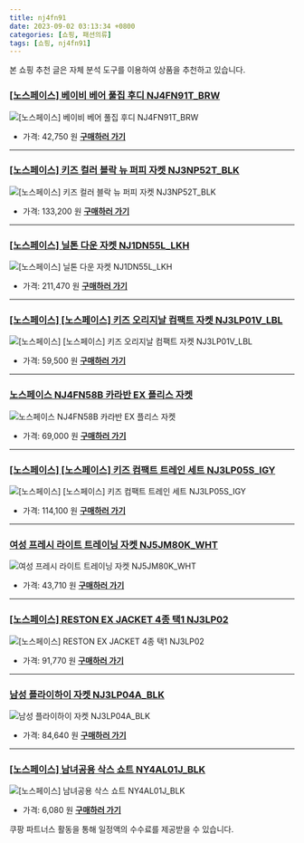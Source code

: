 ```yaml
---
title: nj4fn91
date: 2023-09-02 03:13:34 +0800
categories: [쇼핑, 패션의류]
tags: [쇼핑, nj4fn91]
---
```

본 쇼핑 추천 글은 자체 분석 도구를 이용하여 상품을 추천하고 있습니다.
### [[노스페이스] 베이비 베어 풀집 후디 NJ4FN91T_BRW](https://link.coupang.com/re/AFFSDP?lptag=AF1030537&pageKey=6887980668&itemId=16527209883&vendorItemId=83714414870&traceid=V0-153-ca6ffbb3c1add3a2&requestid=20230907031334624241337222&token=31850C%7CMIXED)
![[노스페이스] 베이비 베어 풀집 후디 NJ4FN91T_BRW](https://ads-partners.coupang.com/image1/--WNo7CZ9R3Tmp-x-8m5PFCA2jzKz_uafKES6Q00uiD7g20zM3IC3J7q-z5vfXetSL4d8yP4Ua6UQr1_f6snpESE3YMf3fnrWSNHxm046lmfTQ2a9TYAYqH0L8RGB_4VbM2u5OgfnPFByFNIbIzUdzt0uIubH3R0Sadt1B_OFwKrEz4496q8-OXbyQ1nyASxADayomb6tMjUVVC5r3HHylULvKSHIxgiISWMMn16RfAjHH721oGOoPycxPWaZHMSU5PHTJsyf6BLNpDknBXxsMPlyUc2V8FxlRhQirBGUQ==)
- 가격: 42,750 원
[**구매하러 가기**](https://link.coupang.com/re/AFFSDP?lptag=AF1030537&pageKey=6887980668&itemId=16527209883&vendorItemId=83714414870&traceid=V0-153-ca6ffbb3c1add3a2&requestid=20230907031334624241337222&token=31850C%7CMIXED)
---
### [[노스페이스] 키즈 컬러 블락 뉴 퍼피 자켓 NJ3NP52T_BLK](https://link.coupang.com/re/AFFSDP?lptag=AF1030537&pageKey=7413507582&itemId=19214261269&vendorItemId=86331271639&traceid=V0-153-4b6413d3f29e2070&clickBeacon=CD5QdqXC%2FAxkv8WwjDYzBITvCYqe60IBb8XYaQtam%2FDEZ57W7y7Mwm3zUpaIltr2Wgt%2FPS%2FIAszhvLTsjBe3fyTPANeWZK1XNgu%2FeDc%2FLVRKTG1aMkA1StI5lAilOgm0%2BxWafoMwNJFBC22e%2BKDP1%2F0z5YIQiPU%2B1%2Bh2%2FYK2IKx1WUa8JYCupeFaH87HcT09WviagY2uEtTLT7zoo9eqabmNnZ6m03ol1%2BB5qPmJuHGhOn1pwHAd2hg4AQEv6o6YpHR4KM7jh9UMi6JNx5pxknrOY7Lu2ZiUHjsQzh5kj0yXKsUIRFMxHpLv4iwyG%2FmOJ6AVJRzxMNs%2Byqbgal%2BhgCO5TUDGQyzr2M8X9fCVXSEcE1bEajJ1w4ggcPXyoarPtLc0N5Uwb2sCGnSTa%2Fs%2FKkwohmRWYyHWNuwIKl2qZ9qw5DSGVEoBoHE3FFwiHY5vZlBd%2BXoKhesX6oz%2BtZWTK7BcnojvaVREhk1752UmDALl5oEMFIGzWVu8Y%2FBmefAXY%2F7tzGU6tPlkRZZRNiAfrwz%2Fgi9zQ9BlTvg5rIGq5FqaPrhqWXU6RZjigdmnCAQXvTp7YCIfFMbgJ7g%2BidVf1JxF%2FawDh0x61vulkFjj7u6ikQTkUyFgAptXZLdKjnAkSjXBKMpBBFxh8deqZ0qDYL1WZaCqEkdtAplX14aJv46A%2FUuwGxiV7YSNElgmxZPk4aNj0Kq1ceCTiyOJenM%2BQvNodYAyYlQdxmm4Lx3Z20TtISGiE20XMLy24a9s7eECwbCVqRLflHZQks2HxCwZ8SvtVM%2Byn7%2BjQSO98Gc4oeQhhMrUyDv8bUaJeLF%2FO1ckHWRRnuyxUwzfhOADxoHw%2F5p0QYaZJEArYO6I1lM%2FDNg%3D&requestid=20230907031334624241337222&token=31850C%7CMIXED)
![[노스페이스] 키즈 컬러 블락 뉴 퍼피 자켓 NJ3NP52T_BLK](https://ads-partners.coupang.com/image1/jrD2UgYSmHBM5lp0jlcOVQuDBUBnJq6cjMnw8P0f7KnSm_X2JU4wECcXB8ggQFYp9WkN5PwVa24kewpyVP-ldQLXGOac8jPQX5rpnYdhb7zl2fBB5RkspLnaYC2xELP1rEffhic1LR_5E1gzrSXzO2rJI8yF1GH6WTiDsf2xWGMuquNKU_sWthZdiuWH4HqGZjie4H204-dpdI7nb2LrIuUsyr4nAvlwcrz24Idb16BZVOrqXYfhY1HaWhG2DSa8wjrUZ1cXXC385mB8j_SkWbEmEXn2TgVGvCWxGova7UCTUwEj)
- 가격: 133,200 원
[**구매하러 가기**](https://link.coupang.com/re/AFFSDP?lptag=AF1030537&pageKey=7413507582&itemId=19214261269&vendorItemId=86331271639&traceid=V0-153-4b6413d3f29e2070&clickBeacon=CD5QdqXC%2FAxkv8WwjDYzBITvCYqe60IBb8XYaQtam%2FDEZ57W7y7Mwm3zUpaIltr2Wgt%2FPS%2FIAszhvLTsjBe3fyTPANeWZK1XNgu%2FeDc%2FLVRKTG1aMkA1StI5lAilOgm0%2BxWafoMwNJFBC22e%2BKDP1%2F0z5YIQiPU%2B1%2Bh2%2FYK2IKx1WUa8JYCupeFaH87HcT09WviagY2uEtTLT7zoo9eqabmNnZ6m03ol1%2BB5qPmJuHGhOn1pwHAd2hg4AQEv6o6YpHR4KM7jh9UMi6JNx5pxknrOY7Lu2ZiUHjsQzh5kj0yXKsUIRFMxHpLv4iwyG%2FmOJ6AVJRzxMNs%2Byqbgal%2BhgCO5TUDGQyzr2M8X9fCVXSEcE1bEajJ1w4ggcPXyoarPtLc0N5Uwb2sCGnSTa%2Fs%2FKkwohmRWYyHWNuwIKl2qZ9qw5DSGVEoBoHE3FFwiHY5vZlBd%2BXoKhesX6oz%2BtZWTK7BcnojvaVREhk1752UmDALl5oEMFIGzWVu8Y%2FBmefAXY%2F7tzGU6tPlkRZZRNiAfrwz%2Fgi9zQ9BlTvg5rIGq5FqaPrhqWXU6RZjigdmnCAQXvTp7YCIfFMbgJ7g%2BidVf1JxF%2FawDh0x61vulkFjj7u6ikQTkUyFgAptXZLdKjnAkSjXBKMpBBFxh8deqZ0qDYL1WZaCqEkdtAplX14aJv46A%2FUuwGxiV7YSNElgmxZPk4aNj0Kq1ceCTiyOJenM%2BQvNodYAyYlQdxmm4Lx3Z20TtISGiE20XMLy24a9s7eECwbCVqRLflHZQks2HxCwZ8SvtVM%2Byn7%2BjQSO98Gc4oeQhhMrUyDv8bUaJeLF%2FO1ckHWRRnuyxUwzfhOADxoHw%2F5p0QYaZJEArYO6I1lM%2FDNg%3D&requestid=20230907031334624241337222&token=31850C%7CMIXED)
---
### [[노스페이스] 닐톤 다운 자켓 NJ1DN55L_LKH](https://link.coupang.com/re/AFFSDP?lptag=AF1030537&pageKey=6875501757&itemId=16461612798&vendorItemId=83651865635&traceid=V0-153-44425c08b6a909fb&requestid=20230907031334624241337222&token=31850C%7CMIXED)
![[노스페이스] 닐톤 다운 자켓 NJ1DN55L_LKH](https://ads-partners.coupang.com/image1/uSVYTFhyVJ3z0gLCuTRh_A0lG2XREtTgP0jD21TGJ8R9ZSjo5KRkv1VRKPRQgAwwAQV9Lhur7XzTZiTB3JY5bVYVFndNYRthY3gl28OHnFyqlBigTuh-SCaUNcQgUynkDlSXTgVzSZy9QArHJV9-TKPLh3wE8LX5BjykrY0lhRz6g-mhuAOkaQUdbM7QvQGTxSlPzOvx084PrNzEJ-EdRE6B0aQSHu94M4b-chplVaqghjD0ATyNqI4hQDpnrfu9Nlyya2hv6UPItnThjzdjmkdkTbtX9LMbREx5-AFuyg==)
- 가격: 211,470 원
[**구매하러 가기**](https://link.coupang.com/re/AFFSDP?lptag=AF1030537&pageKey=6875501757&itemId=16461612798&vendorItemId=83651865635&traceid=V0-153-44425c08b6a909fb&requestid=20230907031334624241337222&token=31850C%7CMIXED)
---
### [[노스페이스] [노스페이스] 키즈 오리지날 컴팩트 자켓 NJ3LP01V_LBL](https://link.coupang.com/re/AFFSDP?lptag=AF1030537&pageKey=7183873745&itemId=18123253243&vendorItemId=85274303278&traceid=V0-153-3186730c874cbeaf&clickBeacon=CD5QdqXC%2FAxkv8WwjDYzBITvCYqe60IBb8XYaQtam%2FDEZ57W7y7Mwm3zUpaIltr2Wgt%2FPS%2FIAszhvLTsjBe3f0HLT36YQV0tUAdwxHp%2BWz5KTG1aMkA1StI5lAilOgm0tolQUQVDbNJIKVDTsv3DCZBp31gz4wU5y0IWPpn%2FCGN1WUa8JYCupeFaH87HcT09WviagY2uEtTLT7zoo9eqabmNnZ6m03ol1%2BB5qPmJuHGhOn1pwHAd2hg4AQEv6o6YqLssa%2FhJNVt94YDFm4QG3fpeGXUhqiuSY%2BC4OyzhTqZE%2F979y9P4ktIk%2BpAI7WKH467WPgXOgMJ6gVUYDmOHCM%2BDd7D8FJgVj%2BUQQaDrR5ky%2FKtRBGdPKNqN5GGXj9dcBbJkpvYAqjgRAaA4Z5Jh8%2BIoTuRMGCq5zPYPN5dr%2BtxNFT64sHnHMz8pZPQohFR3JVQFg2AFiEzdobVoctN21vzMzi0x7FhvagkTt5ULFpNFVpc85C21fArkNgnYPWrldZ1e7Yl1ErMFhN0QaQzgq7%2FU7YLzwD1zvMpidrMnZtWasuRCmHeSqkXcEwXyiWfBm9SQ87n8Py9iYQv8sd7jh49G%2FV%2BcyMIf7QKg40l2%2BTBpZjKmhmR3tXT%2BOxRYbE5t%2F6gC1uINe0%2BHf1C8hPtxEjzd%2BBaFI9FSYDs04hSFeK9zRBB2PaIRIiCLuPernSp3Mha%2Bw0CKysaEBw2FCfbFXQk7tx1xXtzsnFWUUKf3tvQiRY5PSOVv%2Blo363eTTz%2BzUw9axpXNOOJL8Z9mh8GcIuhopfAM5ad%2FNckrtnDQtRyiDJ2UrHZzGoMTi4gFUKJ0NL2ZYoSuX8g%2BUbqRkLk5U7SsnP2S7W7YZySK1%2F3otFg%3D&requestid=20230907031334624241337222&token=31850C%7CMIXED)
![[노스페이스] [노스페이스] 키즈 오리지날 컴팩트 자켓 NJ3LP01V_LBL](https://ads-partners.coupang.com/image1/mzgSrgZo2KYXoHSsm22hLYlHEyPxtZqvJeBFa0KMi39jt0alcisOnalMkw7ntdh4QvwnEmLM9VLxrjxQxucmvPw4oPOqLH15vU84Bpbml1kO5Z6K1sl5XgdMobOrckPYy7X8V4mIPt64d5qWmwl2EGJUYL8nCh4uJgZPFYMNrs4WhWlaNqjQ0UqNUM78UDJBu4g7amXihXULoqGEePs6poBdrYNHurY2UqMZHBfvqnfxHoUD_73IbrTJKBe1SaTkLrc9s_CRyRb46_lU_PQY0qJZnzwrAknIRpkgWAD_h9ROjIFAZGc=)
- 가격: 59,500 원
[**구매하러 가기**](https://link.coupang.com/re/AFFSDP?lptag=AF1030537&pageKey=7183873745&itemId=18123253243&vendorItemId=85274303278&traceid=V0-153-3186730c874cbeaf&clickBeacon=CD5QdqXC%2FAxkv8WwjDYzBITvCYqe60IBb8XYaQtam%2FDEZ57W7y7Mwm3zUpaIltr2Wgt%2FPS%2FIAszhvLTsjBe3f0HLT36YQV0tUAdwxHp%2BWz5KTG1aMkA1StI5lAilOgm0tolQUQVDbNJIKVDTsv3DCZBp31gz4wU5y0IWPpn%2FCGN1WUa8JYCupeFaH87HcT09WviagY2uEtTLT7zoo9eqabmNnZ6m03ol1%2BB5qPmJuHGhOn1pwHAd2hg4AQEv6o6YqLssa%2FhJNVt94YDFm4QG3fpeGXUhqiuSY%2BC4OyzhTqZE%2F979y9P4ktIk%2BpAI7WKH467WPgXOgMJ6gVUYDmOHCM%2BDd7D8FJgVj%2BUQQaDrR5ky%2FKtRBGdPKNqN5GGXj9dcBbJkpvYAqjgRAaA4Z5Jh8%2BIoTuRMGCq5zPYPN5dr%2BtxNFT64sHnHMz8pZPQohFR3JVQFg2AFiEzdobVoctN21vzMzi0x7FhvagkTt5ULFpNFVpc85C21fArkNgnYPWrldZ1e7Yl1ErMFhN0QaQzgq7%2FU7YLzwD1zvMpidrMnZtWasuRCmHeSqkXcEwXyiWfBm9SQ87n8Py9iYQv8sd7jh49G%2FV%2BcyMIf7QKg40l2%2BTBpZjKmhmR3tXT%2BOxRYbE5t%2F6gC1uINe0%2BHf1C8hPtxEjzd%2BBaFI9FSYDs04hSFeK9zRBB2PaIRIiCLuPernSp3Mha%2Bw0CKysaEBw2FCfbFXQk7tx1xXtzsnFWUUKf3tvQiRY5PSOVv%2Blo363eTTz%2BzUw9axpXNOOJL8Z9mh8GcIuhopfAM5ad%2FNckrtnDQtRyiDJ2UrHZzGoMTi4gFUKJ0NL2ZYoSuX8g%2BUbqRkLk5U7SsnP2S7W7YZySK1%2F3otFg%3D&requestid=20230907031334624241337222&token=31850C%7CMIXED)
---
### [노스페이스 NJ4FN58B 카라반 EX 플리스 자켓](https://link.coupang.com/re/AFFSDP?lptag=AF1030537&pageKey=7484294528&itemId=19557413943&vendorItemId=86852047072&traceid=V0-153-921401fb4f99f058&requestid=20230907031334624241337222&token=31850C%7CMIXED)
![노스페이스 NJ4FN58B 카라반 EX 플리스 자켓](https://ads-partners.coupang.com/image1/Y43q_UofnmRZettnY5Rgz5ixyju7OXu8uxdir_0NgRGr_Fksjj-ERrkhh3AEvLcWJqwx7snaSz3LaXB8S8VbE8yShhGcORjriDiewGtZAHKSVp8RNcRip7awWQ6LhYs88lHHcQjmmCjt9krvU0j0u0N_jHBnASXsVYZvRQjzMv1ygE13E5k7hX7UAGFVqj2cmgrOxaIqEcTETqxb8C2QSwl8z0YwM6Gglvs_5yKU7h-TykfWfx5GHQghOba2zWAg0lLCsBa9hjlWskASljdvABGsn0av_tEZb0fKqFrCyqU=)
- 가격: 69,000 원
[**구매하러 가기**](https://link.coupang.com/re/AFFSDP?lptag=AF1030537&pageKey=7484294528&itemId=19557413943&vendorItemId=86852047072&traceid=V0-153-921401fb4f99f058&requestid=20230907031334624241337222&token=31850C%7CMIXED)
---
### [[노스페이스] [노스페이스] 키즈 컴팩트 트레인 세트 NJ3LP05S_IGY](https://link.coupang.com/re/AFFSDP?lptag=AF1030537&pageKey=7070593573&itemId=17556837351&vendorItemId=84723649524&traceid=V0-153-3a82c42c70d30c9c&clickBeacon=CD5QdqXC%2FAxkv8WwjDYzBITvCYqe60IBb8XYaQtam%2FDEZ57W7y7Mwm3zUpaIltr2Wgt%2FPS%2FIAszhvLTsjBe3f09ShZKjeDXKMkYDcB1%2BJNtKTG1aMkA1StI5lAilOgm0zEce4ZEbhh8usQeZSR05EMottL4rQb4KyHdtiyOeDA51WUa8JYCupeFaH87HcT09WviagY2uEtTLT7zoo9eqabmNnZ6m03ol1%2BB5qPmJuHGhOn1pwHAd2hg4AQEv6o6YI2TfFmw8RhqC3MLiILqAakDibQzJxNHQYvqU6aNvLErg%2Bp9fL8Jfkng14AQcwWvS467WPgXOgMJ6gVUYDmOHCLaH76wuReHr5bqAugb8H7jxyhlW3R0b7yTquVNjrKJQBbJkpvYAqjgRAaA4Z5Jh8%2BIoTuRMGCq5zPYPN5dr%2BtxNFT64sHnHMz8pZPQohFR3IPRTG8SF6%2B9m5Om2lm%2FrW%2FzMzi0x7FhvagkTt5ULFpNFVpc85C21fArkNgnYPWrldZ1e7Yl1ErMFhN0QaQzgq7%2FU7YLzwD1zvMpidrMnZtWasuRCmHeSqkXcEwXyiWfBm9SQ87n8Py9iYQv8sd7jh49G%2FV%2BcyMIf7QKg40l2%2BTBpZjKmhmR3tXT%2BOxRYbE5t%2F6gC1uINe0%2BHf1C8hPtxEjzd%2BBaFI9FSYDs04hSFeK9zRBB2PaIRIiCLuPernSp3Mha%2Bw0CKysaEBw2FCfbFXQk7tx1xXtzsnFWUUKf3tvQiRY5PSOVv%2Blo363eTTz%2BzUw9axpXNOOJL8Z9mh8GcIuhopfAM5ad%2FNckrtnDQtRyiDJ2UrHZzGoMTi4gFUKJ0NL2ZYoSuX8g%2BUbqRkLk5U7SsnP2S7W7YZySK1%2F3otFg%3D&requestid=20230907031334624241337222&token=31850C%7CMIXED)
![[노스페이스] [노스페이스] 키즈 컴팩트 트레인 세트 NJ3LP05S_IGY](https://ads-partners.coupang.com/image1/m_hu7pLhtLifDPnTmzaJ8AokAXwwJCEAaXUB25mYVsUNYu2lvwc90RHGvUUq5lzk8viEyaBSnEgFk8JQUpz4FYwXUP91ofgZIuN1DbICGoQr04s6emfsNkAg8Qxnd3PGkrjGIdlUA-APeMyvcI_YPISQIMmPXQSZPjw1na3SqNPEVIu7U7CfhxBXnWp_he010mDqiBcuzqW-YU3N1tx2zXxN6rLYhNElT_fbaFGeGYINk7Lsqq0UnSCqG_mZ3jfacKFeKLATsZEcRDr2MWdNVpdOmtLphTe0dzO-BKd-sU_43pFn)
- 가격: 114,100 원
[**구매하러 가기**](https://link.coupang.com/re/AFFSDP?lptag=AF1030537&pageKey=7070593573&itemId=17556837351&vendorItemId=84723649524&traceid=V0-153-3a82c42c70d30c9c&clickBeacon=CD5QdqXC%2FAxkv8WwjDYzBITvCYqe60IBb8XYaQtam%2FDEZ57W7y7Mwm3zUpaIltr2Wgt%2FPS%2FIAszhvLTsjBe3f09ShZKjeDXKMkYDcB1%2BJNtKTG1aMkA1StI5lAilOgm0zEce4ZEbhh8usQeZSR05EMottL4rQb4KyHdtiyOeDA51WUa8JYCupeFaH87HcT09WviagY2uEtTLT7zoo9eqabmNnZ6m03ol1%2BB5qPmJuHGhOn1pwHAd2hg4AQEv6o6YI2TfFmw8RhqC3MLiILqAakDibQzJxNHQYvqU6aNvLErg%2Bp9fL8Jfkng14AQcwWvS467WPgXOgMJ6gVUYDmOHCLaH76wuReHr5bqAugb8H7jxyhlW3R0b7yTquVNjrKJQBbJkpvYAqjgRAaA4Z5Jh8%2BIoTuRMGCq5zPYPN5dr%2BtxNFT64sHnHMz8pZPQohFR3IPRTG8SF6%2B9m5Om2lm%2FrW%2FzMzi0x7FhvagkTt5ULFpNFVpc85C21fArkNgnYPWrldZ1e7Yl1ErMFhN0QaQzgq7%2FU7YLzwD1zvMpidrMnZtWasuRCmHeSqkXcEwXyiWfBm9SQ87n8Py9iYQv8sd7jh49G%2FV%2BcyMIf7QKg40l2%2BTBpZjKmhmR3tXT%2BOxRYbE5t%2F6gC1uINe0%2BHf1C8hPtxEjzd%2BBaFI9FSYDs04hSFeK9zRBB2PaIRIiCLuPernSp3Mha%2Bw0CKysaEBw2FCfbFXQk7tx1xXtzsnFWUUKf3tvQiRY5PSOVv%2Blo363eTTz%2BzUw9axpXNOOJL8Z9mh8GcIuhopfAM5ad%2FNckrtnDQtRyiDJ2UrHZzGoMTi4gFUKJ0NL2ZYoSuX8g%2BUbqRkLk5U7SsnP2S7W7YZySK1%2F3otFg%3D&requestid=20230907031334624241337222&token=31850C%7CMIXED)
---
### [여성 프레시 라이트 트레이닝 자켓 NJ5JM80K_WHT](https://link.coupang.com/re/AFFSDP?lptag=AF1030537&pageKey=7489878843&itemId=19583405987&vendorItemId=86690909292&traceid=V0-153-659b06e0112b8102&requestid=20230907031334624241337222&token=31850C%7CMIXED)
![여성 프레시 라이트 트레이닝 자켓 NJ5JM80K_WHT](https://ads-partners.coupang.com/image1/tIRzmEddYlMvRlqItAK9gtHNgKVw_OtI3WXx4XYh_or2zgr-_nHoVtcjDYNJdFGl2zcgLcbNE-aiy8O4Hm3_vNDIcINJRWP9U5TP75HlWItsjmFOZfxEIEYgrltgD8fn4FgdmX_shdNvO-5WmPn-nNpYEtR6tbD1bHn-Y-Fb3EjuYVbpygchoIQKQ6-i6nMeW42A61u57Lw9GBufiN-mxTT_axs9_g95AaxHDUVNZmYaNCpu5vwuMjTQBpcg5mfP5_v8PbOMnf8YC0Rrj1_YasnrpiFegoj_vH_D8y0mjg==)
- 가격: 43,710 원
[**구매하러 가기**](https://link.coupang.com/re/AFFSDP?lptag=AF1030537&pageKey=7489878843&itemId=19583405987&vendorItemId=86690909292&traceid=V0-153-659b06e0112b8102&requestid=20230907031334624241337222&token=31850C%7CMIXED)
---
### [[노스페이스] RESTON EX JACKET 4종 택1 NJ3LP02](https://link.coupang.com/re/AFFSDP?lptag=AF1030537&pageKey=7063526817&itemId=17520861882&vendorItemId=84688002697&traceid=V0-153-624b56095d407fc8&requestid=20230907031334624241337222&token=31850C%7CMIXED)
![[노스페이스] RESTON EX JACKET 4종 택1 NJ3LP02](https://ads-partners.coupang.com/image1/kJ7w-9AQj_ZVWiNFkPfSlvU4K1RvtAb0zyG_JIesSQ3fzBspGBb7ifUtMTysBFfrakdnVga0cgczS2-R6ioVFGrn4GqnmYmQ-ab2_Z6eSmP1Y9hF1ekQ3L2wVegiBNzc5wtCfw9mLTJWegPI6YIpFyy9o08p0Vvg4sFsIrpzKgUHr_CI6-L8OxTO3zR0Uu9jOXSz5K9aTQobn_ZUr4hDE1SxkjkQFtK6iktfZNBt_DcMGflIoVrVWtsEV5G4NkHPrJ7QmGk45TIhq5OhLSKvL_GNjpfmdMYp8_acQQhPEA==)
- 가격: 91,770 원
[**구매하러 가기**](https://link.coupang.com/re/AFFSDP?lptag=AF1030537&pageKey=7063526817&itemId=17520861882&vendorItemId=84688002697&traceid=V0-153-624b56095d407fc8&requestid=20230907031334624241337222&token=31850C%7CMIXED)
---
### [남성 플라이하이 자켓 NJ3LP04A_BLK](https://link.coupang.com/re/AFFSDP?lptag=AF1030537&pageKey=7166520779&itemId=18045897715&vendorItemId=85200122814&traceid=V0-153-aa7a920ab7b0a0e4&requestid=20230907031334624241337222&token=31850C%7CMIXED)
![남성 플라이하이 자켓 NJ3LP04A_BLK](https://ads-partners.coupang.com/image1/jKf2dH8Vn9GFV3tVjD7qcjmixC1rrTU-may9Z_LvXVn8ZNObZ5gJ14tz0PGx24dJJHUBvvHzzqVsHA-qb_RralJSjUiLkkKg4fwaqiBZNi2WDI0fnVDW78GMueOYzbIkr4EZ6QrQ6TlsKHV0oohwYc4tmHrPtLoR0Z7Cvf7bHzrEgYeGjbmvVVuKhAcGgVAw3Fq_ndY82BJ8RXFwKGis6EtSn5FRtzbEnVDhTf8uEdwaB-_z4ed3djajgEVBAaZ1VvAGtYFEm0aFhG9I-S3_vzI6gkS2Lqm5MdqU2G9BM6I=)
- 가격: 84,640 원
[**구매하러 가기**](https://link.coupang.com/re/AFFSDP?lptag=AF1030537&pageKey=7166520779&itemId=18045897715&vendorItemId=85200122814&traceid=V0-153-aa7a920ab7b0a0e4&requestid=20230907031334624241337222&token=31850C%7CMIXED)
---
### [[노스페이스] 남녀공용 삭스 쇼트 NY4AL01J_BLK](https://link.coupang.com/re/AFFSDP?lptag=AF1030537&pageKey=7477952860&itemId=19526985804&vendorItemId=86635509883&traceid=V0-153-fbb9b0cdb4c8761e&requestid=20230907031334624241337222&token=31850C%7CMIXED)
![[노스페이스] 남녀공용 삭스 쇼트 NY4AL01J_BLK](https://ads-partners.coupang.com/image1/Jagk2GBnfy3CXP40JSTzjUqQWuiLvxQIuzsN-jlgdHpoi8JuqJzfKSwndYI_h0idE165GVifoa68yI3S1bUH83Sqc8SdiVHhyQKVS3OjuoXZiD_VD7_KJHjey9p5GHmiuO_ATbtActvGLPgoYI5ITNTWRyjq8mD4VBwjbFfn7M4j0mKe5s0SuakFZulmbSt1ORVCHXicD1qW-3trArzJ7j4_ClZsNKeB68hEHe_zj4j-0y7rwIFSLf7bdLzp314pbr1mC06RIJuOgZ6SLAHiM0SK3QSyxo3v6YzDVnjP2w==)
- 가격: 6,080 원
[**구매하러 가기**](https://link.coupang.com/re/AFFSDP?lptag=AF1030537&pageKey=7477952860&itemId=19526985804&vendorItemId=86635509883&traceid=V0-153-fbb9b0cdb4c8761e&requestid=20230907031334624241337222&token=31850C%7CMIXED)


쿠팡 파트너스 활동을 통해 일정액의 수수료를 제공받을 수 있습니다.
